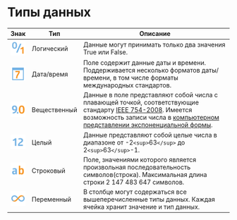 # Типы данных

 | Знак | Тип | Описание |
 | -------- | ------ | ------ |
 | ![](../media/app/icons/datatype_18/datatype_default-04.svg) | Логический | Данные могут принимать только два значения True или False. |
 | ![](../media/app/icons/datatype_18/datatype_default-05.svg) | Дата/время | Поле содержит данные даты и времени. Поддерживается несколько форматов даты/времени, в том числе форматы международных стандартов. |
 | ![](../media/app/icons/datatype_18/datatype_default-03.svg) | Вещественный | Данные в поле представляют собой числа с плавающей точкой, соответствующие стандарту [IEEE 754-2008](https://ru.wikipedia.org/wiki/IEEE_754-2008). Имеется возможность записи числа в [компьютерном представлении экспоненциальной формы](https://ru.wikipedia.org/wiki/Экспоненциальная_запись). |
 | ![](../media/app/icons/datatype_18/datatype_default-02.svg) | Целый | Данные представляют собой целые числа в диапазоне от -2`<sup>`63`</sup>` до 2`<sup>`63`</sup>`-1. |
 | ![](../media/app/icons/datatype_18/datatype_default-01.svg) | Строковый | Поле, значениями которого является произвольная последовательность символов(строка). Максимальная длина строки 2 147 483 647 символов. |
 | ![](../media/app/icons/datatype_18/datatype_default-06.svg) | Переменный | В столбце могут содержаться все вышеперечисленные типы данных. Каждая ячейка хранит значение и тип данных. |
